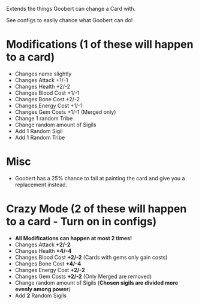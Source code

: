 Extends the things Goobert can change a Card with.

See configs to easily chance what Goobert can do!


# Modifications (1 of these will happen to a card)
- Changes name slightly
- Changes Attack +1/-1
- Changes Health +2/-2
- Changes Blood Cost +1/-1
- Changes Bone Cost +2/-2
- Changes Energy Cost +1/-1
- Changes Gem Costs +1/-1 (Merged only)
- Change 1 random Tribe
- Change random amount of Sigils
- Add 1 Random Sigil
- Add 1 Random Tribe


# Misc
- Goobert has a 25% chance to fail at painting the card and give you a replacement instead.


# Crazy Mode (2 of these will happen to a card - Turn on in configs)
- **All Modifications can happen at most 2 times!**
- Changes Attack **+2/-2**
- Changes Health **+4/-4**
- Changes Blood Cost **+2/-2** (Cards with gems only gain costs)
- Changes Bone Cost **+4/-4**
- Changes Energy Cost **+2/-2**
- Changes Gem Costs **+2/-2** (Only Merged are removed)
- Change random amount of Sigils (**Chosen sigils are divided more evenly among power**)
- Add **2** Random Sigils
